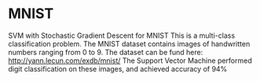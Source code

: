 # MNIST
SVM with Stochastic Gradient Descent for MNIST
This is a multi-class classification problem. The MNIST dataset contains images of handwritten numbers ranging from 0 to 9. The dataset can be fund here: http://yann.lecun.com/exdb/mnist/
The Support Vector Machine performed digit classification on these images, and achieved accuracy of 94%
